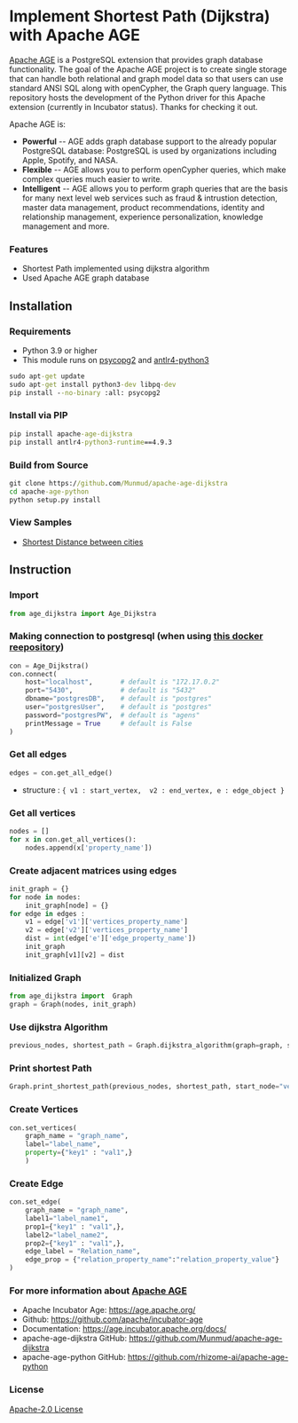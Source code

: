 # Implement Shortest Path (Dijkstra) with Apache AGE

[Apache AGE](https://age.apache.org/) is a PostgreSQL extension that provides graph database functionality. The goal of the Apache AGE project is to create single storage that can handle both relational and graph model data so that users can use standard ANSI SQL along with openCypher, the Graph query language. This repository hosts the development of the Python driver for this Apache extension (currently in Incubator status). Thanks for checking it out.

Apache AGE is:

- **Powerful** -- AGE adds graph database support to the already popular PostgreSQL database: PostgreSQL is used by organizations including Apple, Spotify, and NASA.
- **Flexible** -- AGE allows you to perform openCypher queries, which make complex queries much easier to write.
- **Intelligent** -- AGE allows you to perform graph queries that are the basis for many next level web services such as fraud & intrustion detection, master data management, product recommendations, identity and relationship management, experience personalization, knowledge management and more.

### Features
* Shortest Path implemented using dijkstra algorithm
* Used Apache AGE graph database

## Installation

### Requirements
* Python 3.9 or higher
* This module runs on [psycopg2](https://www.psycopg.org/) and [antlr4-python3](https://pypi.org/project/antlr4-python3-runtime/)

```cmd
sudo apt-get update
sudo apt-get install python3-dev libpq-dev
pip install --no-binary :all: psycopg2
```

### Install via PIP
```cmd
pip install apache-age-dijkstra
pip install antlr4-python3-runtime==4.9.3
```

### Build from Source
```cmd
git clone https://github.com/Munmud/apache-age-dijkstra
cd apache-age-python
python setup.py install
```

### View Samples
- [Shortest Distance between cities](https://github.com/Munmud/apache-age-dijkstra/blob/master/samples/sample1.py)

## Instruction

### Import
```py
from age_dijkstra import Age_Dijkstra
```

### Making connection to postgresql (when using [this docker reepository](https://github.com/Munmud/apache_age))
```py
con = Age_Dijkstra()
con.connect(
    host="localhost",       # default is "172.17.0.2" 
    port="5430",            # default is "5432"
    dbname="postgresDB",    # default is "postgres"
    user="postgresUser",    # default is "postgres"
    password="postgresPW",  # default is "agens"
    printMessage = True     # default is False
)
```

### Get all edges
```py
edges = con.get_all_edge()
```
- structure : 
`
{
    v1 : start_vertex, 
    v2 : end_vertex,
    e : edge_object
}
`

### Get all vertices
```py
nodes = []
for x in con.get_all_vertices():
    nodes.append(x['property_name'])
```

### Create adjacent matrices using edges
```py
init_graph = {}
for node in nodes:
    init_graph[node] = {}
for edge in edges :
    v1 = edge['v1']['vertices_property_name']
    v2 = edge['v2']['vertices_property_name']
    dist = int(edge['e']['edge_property_name'])
    init_graph
    init_graph[v1][v2] = dist
```

### Initialized Graph
```py
from age_dijkstra import  Graph
graph = Graph(nodes, init_graph)
```

### Use dijkstra Algorithm
```py
previous_nodes, shortest_path = Graph.dijkstra_algorithm(graph=graph, start_node="vertices_property_name")
```

### Print shortest Path
```py
Graph.print_shortest_path(previous_nodes, shortest_path, start_node="vertices_property_name", target_node="vertices_property_name")
```

### Create Vertices
```py
con.set_vertices(
    graph_name = "graph_name", 
    label="label_name", 
    property={"key1" : "val1",}
    )
```

### Create Edge
```py
con.set_edge( 
    graph_name = "graph_name", 
    label1="label_name1", 
    prop1={"key1" : "val1",}, 
    label2="label_name2", 
    prop2={"key1" : "val1",}, 
    edge_label = "Relation_name", 
    edge_prop = {"relation_property_name":"relation_property_value"}
)
```

### For more information about [Apache AGE](https://age.apache.org/)
* Apache Incubator Age: https://age.apache.org/
* Github: https://github.com/apache/incubator-age
* Documentation: https://age.incubator.apache.org/docs/
* apache-age-dijkstra GitHub: https://github.com/Munmud/apache-age-dijkstra
* apache-age-python GitHub: https://github.com/rhizome-ai/apache-age-python

### License
[Apache-2.0 License](https://www.apache.org/licenses/LICENSE-2.0)
